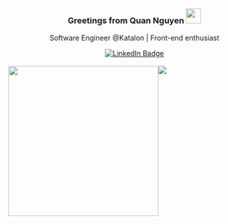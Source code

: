 <h3 align="center">
  Greetings from Quan Nguyen <img src="https://media.giphy.com/media/hvRJCLFzcasrR4ia7z/giphy.gif" width="30px" mar />  
</h3>
<p align="center">Software Engineer @Katalon | Front-end enthusiast</p>

<div id="header" align="center">
  <a href="https://www.linkedin.com/in/daviddesar/">
    <img src="https://img.shields.io/badge/LinkedIn-blue?style=for-the-badge&logo=linkedin&logoColor=white" alt="LinkedIn Badge"/>
  </a>
</div>
&nbsp;

<div align="center">
  <div style="display: flex; align-items: flex-start;">
    <img src="https://media.giphy.com/media/ZVik7pBtu9dNS/giphy.gif" width="300"/>
    <img src="https://github-readme-stats.vercel.app/api/top-langs/?username=daviddesar&layout=compact&show_icons=true&title_color=ffffff&icon_color=34abeb&text_color=daf7dc&bg_color=151515"/> 
  </div>
</div>

<!--
**daviddesar/daviddesar** is a ✨ _special_ ✨ repository because its `README.md` (this file) appears on your GitHub profile.

Here are some ideas to get you started:

- 🔭 I’m currently working on ...
- 🌱 I’m currently learning ...
- 👯 I’m looking to collaborate on ...
- 🤔 I’m looking for help with ...
- 💬 Ask me about ...
- 📫 How to reach me: ...
- 😄 Pronouns: ...
- ⚡ Fun fact: ...
-->
